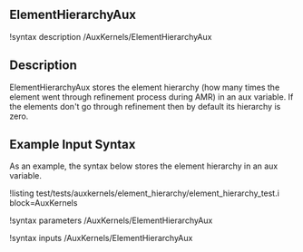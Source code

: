## ElementHierarchyAux

!syntax description /AuxKernels/ElementHierarchyAux

## Description

ElementHierarchyAux stores the element hierarchy (how many times the element went through
refinement process during AMR) in an aux variable. If the elements don't go through refinement then
by default its hierarchy is zero. 

## Example Input Syntax

As an example, the syntax below stores the element hierarchy in an aux variable.

!listing test/tests/auxkernels/element_hierarchy/element_hierarchy_test.i
block=AuxKernels

!syntax parameters /AuxKernels/ElementHierarchyAux

!syntax inputs /AuxKernels/ElementHierarchyAux